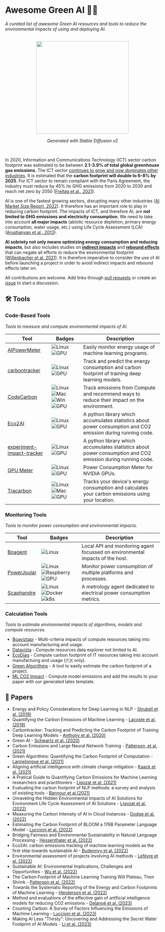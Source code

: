# Awesome Green AI 🤖🌱

*A curated list of awesome Green AI resources and tools to reduce the environmental impacts of using and deploying AI.*

<div align="center">
  <br/>
  <img src="https://user-images.githubusercontent.com/35747570/205037006-62bcbb00-ce69-4197-b9ab-bd7e30b74dc9.jpg" width="300">
  <p><i>Generated with Stable Diffusion v2</i></p>
  <br/>
</div>

In 2020, Information and Communications Technology (ICT) sector carbon footprint was estimated to be between **2.1-3.9% of total global greenhouse gas emissions**. The ICT sector [continues to grow and now dominates other industries](https://www.economist.com/leaders/2017/05/06/the-worlds-most-valuable-resource-is-no-longer-oil-but-data). It is estimated that the **carbon footprint will double to 6-8% by 2025**. For ICT sector to remain compliant with the Paris Agreement, the industry must reduce by 45% its GHG emissions from 2020 to 2030 and reach net zero by 2050 ([Freitag et al., 2021](https://doi.org/10.1016/j.patter.2021.100340)).

AI is one of the fastest growing sectors, disrupting many other industries ([AI Market Size Report, 2022](https://www.grandviewresearch.com/industry-analysis/artificial-intelligence-ai-market)). It therefore has an important role to play in reducing carbon footprint. The impacts of ICT, and therefore AI, are **not limited to GHG emissions and electricity consumption**. We need to take into account **all major impacts** (abiotic resource depletion, primary energy consumption, water usage, etc.) using Life Cycle Assessment (LCA) ([Arushanyan et al., 2013](https://doi.org/10.1016/j.compind.2013.10.003)).

**AI sobriety not only means optimizing energy consumption and reducing impacts**, but also includes studies on **[indirect impacts](https://en.wikipedia.org/wiki/Rebound_effect_(conservation)#Direct_and_indirect_effects)** and **[rebound effects](https://en.wikipedia.org/wiki/Jevons_paradox)** that can negate all efforts to reduce the environmental footprint ([Willenbacher et al. 2021](https://doi.org/10.1007/978-3-030-88063-7_5)). It is therefore imperative to consider the use of AI before launching a project in order to avoid indirect impacts and rebound effects later on.

All contributions are welcome. Add links through [pull requests](https://github.com/samuelrince/awesome-green-ai/pulls) or create an [issue](https://github.com/samuelrince/awesome-green-ai/issues) to start a discussion.

## 🛠 Tools

### Code-Based Tools

*Tools to measure and compute environmental impacts of AI.*

| Tool | Badges | Description |
|------|--------|-------------|
| [AIPowerMeter](https://github.com/GreenAI-Uppa/AIPowerMeter) | ![Linux](https://img.shields.io/badge/Linux-black?style=flat-square&logo=linux) ![GPU](https://img.shields.io/badge/GPU-black?style=flat-square&logo=nvidia) | Easily monitor energy usage of machine learning programs. |
| [carbontracker](https://github.com/lfwa/carbontracker) | ![Linux](https://img.shields.io/badge/Linux-black?style=flat-square&logo=linux) ![GPU](https://img.shields.io/badge/GPU-black?style=flat-square&logo=nvidia) | Track and predict the energy consumption and carbon footprint of training deep learning models. |
| [CodeCarbon](https://github.com/mlco2/codecarbon) | ![Linux](https://img.shields.io/badge/Linux-black?style=flat-square&logo=linux) ![Mac](https://img.shields.io/badge/Mac-black?style=flat-square&logo=apple) ![Win](https://img.shields.io/badge/Win-black?style=flat-square&logo=windows) ![GPU](https://img.shields.io/badge/GPU-black?style=flat-square&logo=nvidia) | Track emissions from Compute and recommend ways to reduce their impact on the environment. |
| [Eco2AI](https://github.com/sb-ai-lab/Eco2AI) | ![Linux](https://img.shields.io/badge/Linux-black?style=flat-square&logo=linux) ![GPU](https://img.shields.io/badge/GPU-black?style=flat-square&logo=nvidia) | A python library which accumulates statistics about power consumption and CO2 emission during running code. |
| [experiment-impact-tracker](https://github.com/Breakend/experiment-impact-tracker) | ![Linux](https://img.shields.io/badge/Linux-black?style=flat-square&logo=linux) ![GPU](https://img.shields.io/badge/GPU-black?style=flat-square&logo=nvidia) | A python library which accumulates statistics about power consumption and CO2 emission during running code. |
| [GPU Meter](https://github.com/autoai-incubator/powermeter) | ![Linux](https://img.shields.io/badge/Linux-black?style=flat-square&logo=linux) ![GPU](https://img.shields.io/badge/GPU-black?style=flat-square&logo=nvidia) | Power Consumption Meter for NVIDIA GPUs. |
| [Tracarbon](https://github.com/fvaleye/tracarbon) | ![Linux](https://img.shields.io/badge/Linux-black?style=flat-square&logo=linux) ![Mac](https://img.shields.io/badge/Mac-black?style=flat-square&logo=apple) ![GPU](https://img.shields.io/badge/GPU-black?style=flat-square&logo=nvidia) | Tracks your device's energy consumption and calculates your carbon emissions using your location. |

### Monitoring Tools

*Tools to monitor power consumption and environmental impacts.*

| Tool | Badges | Description |
|------|--------|-------------|
| [Boagent](https://github.com/Boavizta/boagent) | ![Linux](https://img.shields.io/badge/Linux-black?style=flat-square&logo=linux) | Local API and monitoring agent focussed on environmental impacts of the host. |
| [PowerJoular](https://gitlab.com/joular/powerjoular) | ![Linux](https://img.shields.io/badge/Linux-black?style=flat-square&logo=linux) ![Raspberry](https://img.shields.io/badge/Raspberry-black?style=flat-square&logo=raspberrypi) ![GPU](https://img.shields.io/badge/GPU-black?style=flat-square&logo=nvidia) | Monitor power consumption of multiple platforms and processes. |
| [Scaphandre](https://github.com/hubblo-org/scaphandre) | ![Linux](https://img.shields.io/badge/Linux-black?style=flat-square&logo=linux) ![Docker](https://img.shields.io/badge/Docker-black?style=flat-square&logo=docker) ![k8s](https://img.shields.io/badge/k8s-black?style=flat-square&logo=kubernetes) | A metrology agent dedicated to electrical power consumption metrics. |

### Calculation Tools

*Tools to estimate environmental impacts of algorithms, models and compute resources.*

* [Boaviztapi](https://github.com/Boavizta/boaviztapi/) - Multi-criteria impacts of compute resources taking into account manufacturing and usage.
* [Datavizta](https://datavizta.boavizta.org/serversimpact) - Compute resources data explorer not limited to AI.
* [EcoDiag](https://ecoinfo.cnrs.fr/ecodiag-calcul/) - Compute carbon footprint of IT resources taking into account manufactuing and usage (🇫🇷 only).
* [Green Algorithms](http://calculator.green-algorithms.org/) - A tool to easily estimate the carbon footprint of a project.
* [ML CO2 Impact](https://mlco2.github.io/impact/) - Compute model emissions and add the results to your paper with our generated latex template.

## 📄 Papers

* Energy and Policy Considerations for Deep Learning in NLP - [Strubell et al. (2019)](https://arxiv.org/pdf/1906.02243.pdf)
* Quantifying the Carbon Emissions of Machine Learning - [Lacoste et al. (2019)](https://arxiv.org/pdf/1910.09700.pdf)
* Carbontracker: Tracking and Predicting the Carbon Footprint of Training Deep Learning Models - [Anthony et al. (2020)](https://arxiv.org/pdf/2007.03051.pdf)
* Green AI - [Schwartz et al. (2020)](https://cacm.acm.org/magazines/2020/12/248800-green-ai/fulltext)
* Carbon Emissions and Large Neural Network Training - [Patterson, et al. (2021)](https://arxiv.org/ftp/arxiv/papers/2104/2104.10350.pdf)
* Green Algorithms: Quantifying the Carbon Footprint of Computation - [Lannelongue et al. (2021)](https://onlinelibrary.wiley.com/doi/10.1002/advs.202100707)
* Aligning artificial intelligence with climate change mitigation - [Kaack et al. (2021)](https://hal.archives-ouvertes.fr/hal-03368037/document)
* A Pratical Guide to Quantifying Carbon Emissions for Machine Learning researchers and practitioners - [Ligozat et al. (2021)](https://hal.archives-ouvertes.fr/hal-03376391/document)
* Evaluating the carbon footprint of NLP methods: a survey and analysis of existing tools - [Bannour et al.(2021)](https://aclanthology.org/2021.sustainlp-1.2.pdf)
* Unraveling the Hidden Environmental Impacts of AI Solutions for Environment Life Cycle Assessment of AI Solutions - [Ligozat et al. (2022)](https://arxiv.org/pdf/2110.11822.pdf)
* Measuring the Carbon Intensity of AI in Cloud Instances - [Dodge et al. (2022)](https://arxiv.org/pdf/2206.05229.pdf)
* Estimating the Carbon Footprint of BLOOM a 176B Parameter Language Model - [Luccioni et al. (2022)](https://arxiv.org/pdf/2211.02001.pdf)
* Bridging Fairness and Environmental Sustainability in Natural Language Processing - [Hessenthaler et al. (2022)](https://arxiv.org/pdf/2211.04256.pdf)
* Eco2AI: carbon emissions tracking of machine learning models as the first step towards sustainable AI - [Budennyy et al. (2022)](https://arxiv.org/pdf/2208.00406.pdf)
* Environmental assessment of projects involving AI methods - [Lefèvre et al. (2022)](https://hal.science/hal-03922093v1/document)
* Sustainable AI: Environmental Implications, Challenges and Opportunities - [Wu et al. (2022)](https://arxiv.org/pdf/2111.00364.pdf)
* The Carbon Footprint of Machine Learning Training Will Plateau, Then Shrink - [Patterson et al. (2022)](https://arxiv.org/ftp/arxiv/papers/2204/2204.05149.pdf)
* Towards the Systematic Reporting of the Energy and Carbon Footprints of Machine Learning - [Henderson et al. (2022)](https://arxiv.org/pdf/2002.05651.pdf)
* Method and evaluations of the effective gain of artificial intelligence models for reducing CO2 emissions - [Delanoë et al. (2023)](https://www.sciencedirect.com/science/article/pii/S030147972300049X)
* Counting Carbon: A Survey of Factors Influencing the Emissions of Machine Learning - [Luccioni et al. (2023)](https://arxiv.org/pdf/2302.08476v1.pdf)
* Making AI Less "Thirsty": Uncovering and Addressing the Secret Water Footprint of AI Models - [Li et al. (2023)](https://arxiv.org/pdf/2304.03271.pdf)
